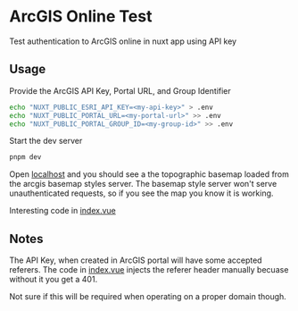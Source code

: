 # ArcGIS Online Test

Test authentication to ArcGIS online in nuxt app using API key

## Usage

Provide the ArcGIS API Key, Portal URL, and Group Identifier 

```bash
echo "NUXT_PUBLIC_ESRI_API_KEY=<my-api-key>" > .env
echo "NUXT_PUBLIC_PORTAL_URL=<my-portal-url>" >> .env
echo "NUXT_PUBLIC_PORTAL_GROUP_ID=<my-group-id>" >> .env
```

Start the dev server

```bash
pnpm dev
```

Open [localhost](http://localhost:3030) and you should see a the
topographic basemap loaded from the arcgis basemap styles server.
The basemap style server won't serve unauthenticated requests, so
if you see the map you know it is working.

Interesting code in [index.vue](./pages/index.vue)

## Notes

The API Key, when created in ArcGIS portal will have some accepted referers.
The code in [index.vue](./pages/index.vue) injects the referer header manually
becuase without it you get a 401.

Not sure if this will be required when operating on a proper domain though.
